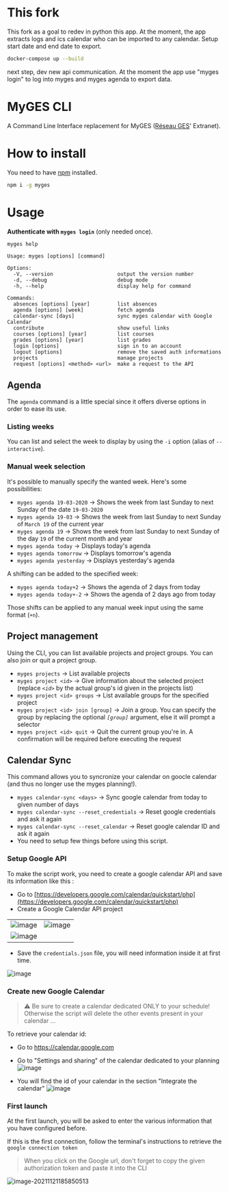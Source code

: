 # This fork

This fork as a goal to redev in python this app. At the moment, the app extracts logs and ics calendar who can be imported to any calendar.
Setup start date and end date to export.

```bash
docker-compose up --build
```

next step, dev new api communication. At the moment the app use "myges login" to log into myges and myges agenda to export data.


# MyGES CLI

A Command Line Interface replacement for MyGES ([Réseau GES](http://www.reseau-ges.fr/)' Extranet).

# How to install
You need to have [npm](https://www.npmjs.com/get-npm) installed.
```bash
npm i -g myges
```

# Usage
**Authenticate with `myges login`** (only needed once).
```bash
myges help
```
```
Usage: myges [options] [command]

Options:
  -V, --version                     output the version number
  -d, --debug                       debug mode
  -h, --help                        display help for command

Commands:
  absences [options] [year]         list absences
  agenda [options] [week]           fetch agenda
  calendar-sync [days]              sync myges calendar with Google Calendar
  contribute                        show useful links
  courses [options] [year]          list courses
  grades [options] [year]           list grades
  login [options]                   sign in to an account
  logout [options]                  remove the saved auth informations
  projects                          manage projects
  request [options] <method> <url>  make a request to the API
```

## Agenda
The `agenda` command is a little special since it offers diverse options in order to ease its use.

### Listing weeks
You can list and select the week to display by using the `-i` option (alias of `--interactive`).

### Manual week selection
It's possible to manually specify the wanted week. Here's some possibilities:
- `myges agenda 19-03-2020` -> Shows the week from last Sunday to next Sunday of the date `19-03-2020`
- `myges agenda 19-03` -> Shows the week from last Sunday to next Sunday of `March 19` of the current year
- `myges agenda 19` -> Shows the week from last Sunday to next Sunday of the day `19` of the current month and year
- `myges agenda today` -> Displays today's agenda
- `myges agenda tomorrow` -> Displays tomorrow's agenda
- `myges agenda yesterday` -> Displays yesterday's agenda

A shifting can be added to the specified week:
- `myges agenda today+2` -> Shows the agenda of 2 days from today
- `myges agenda today+-2` -> Shows the agenda of 2 days ago from today

Those shifts can be applied to any manual week input using the same format (`+n`).

## Project management
Using the CLI, you can list available projects and project groups.
You can also join or quit a project group.

- `myges projects` -> List available projects
- `myges project <id>` -> Give information about the selected project (replace *`<id>`* by the actual group's id given in the projects list)
- `myges project <id> groups` -> List available groups for the specified project
- `myges project <id> join [group]` -> Join a group. You can specify the group by replacing the optional *`[group]`* argument, else it will prompt a selector
- `myges project <id> quit` -> Quit the current group you're in. A confirmation will be required before executing the request

## Calendar Sync

This command allows you to syncronize your calendar on goocle calendar (and thus no longer use the myges planning!).

- `myges calendar-sync <days>` -> Sync google calendar from today to given number of days
- `myges calendar-sync --reset_credentials` -> Reset google credentials and ask it again
- `myges calendar-sync --reset_calendar` -> Reset google calendar ID and ask it again
- You need to setup few things before using this script.

### Setup Google API

To make the script work, you need to create a google calendar API and save its information like this :

* Go to [https://developers.google.com/calendar/quickstart/php](https://developers.google.com/calendar/quickstart/php)
* Create a Google Calendar API project

|                                           |                                           |
| ----------------------------------------- | ----------------------------------------- |
| ![image](https://i.imgur.com/xZkQC03.png) | ![image](https://i.imgur.com/QVQ6vH2.png) |
| ![image](https://i.imgur.com/AmHIOfb.png) |                                           |

* Save the `credentials.json` file, you will need information inside it at first time.

![image](https://i.imgur.com/XxVO6z5.png)

### Create new Google Calendar

> :warning: Be sure to create a calendar dedicated ONLY to your schedule! Otherwise the script will delete the other events present in your calendar ...

To retrieve your calendar id:

* Go to https://calendar.google.com

* Go to "Settings and sharing" of the calendar dedicated to your planning
  ![image](https://i.imgur.com/QAZPssf.png)

* You will find the id of your calendar in the section "Integrate the calendar"
  ![image](https://i.imgur.com/1p0Ra2q.png)

### First launch

At the first launch, you will be asked to enter the various information that you have configured before.

If this is the first connection, follow the terminal's instructions to retrieve the `google connection token`

> When you click on the Google url, don't forget to copy the given authorization token and paste it into the CLI


  ![image-20211121185850513](images/README/image-20211121185850513.png)

